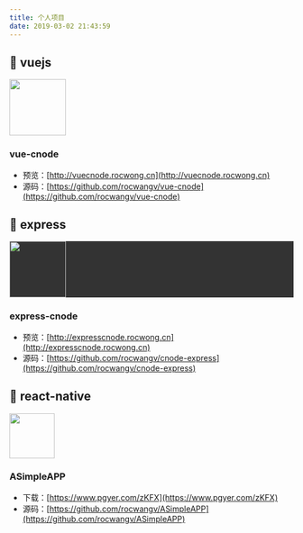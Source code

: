 ```yaml
---
title: 个人项目
date: 2019-03-02 21:43:59
---
```


## 🍔 vuejs
<img width=100 src="https://cli.vuejs.org/favicon.png" >

 ### vue-cnode

 * 预览：[http://vuecnode.rocwong.cn](http://vuecnode.rocwong.cn)
 * 源码：[https://github.com/rocwangv/vue-cnode](https://github.com/rocwangv/vue-cnode)

## 🍞 express
<div style="background:#333">
  <img width=100 src="http://static.nodejs.cn/_static/img/logo.svg" >
</div>

 ### express-cnode

 * 预览：[http://expresscnode.rocwong.cn](http://expresscnode.rocwong.cn)
 * 源码：[https://github.com/rocwangv/cnode-express](https://github.com/rocwangv/cnode-express)


## 🍟 react-native
<img width=80 src="https://cdn.jsdelivr.net/gh/rocwangv/ASimpleAPP/src/images/logo.png">

 ### ASimpleAPP

 * 下载：[https://www.pgyer.com/zKFX](https://www.pgyer.com/zKFX)
 * 源码：[https://github.com/rocwangv/ASimpleAPP](https://github.com/rocwangv/ASimpleAPP)